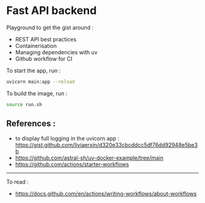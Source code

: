 # Fast API backend

Playground to get the gist around :
- REST API best practices
- Containerisation
- Managing dependencies with uv
- Github workflow for CI

To start the app, run :
```bash
uvicorn main:app --reload
```

To build the image, run :
```bash
source run.sh
```

## References :
- to display full logging in the uvicorn app :
    https://gist.github.com/liviaerxin/d320e33cbcddcc5df76dd92948e5be3b
- https://github.com/astral-sh/uv-docker-example/tree/main
- https://github.com/actions/starter-workflows
***

To read :
- https://docs.github.com/en/actions/writing-workflows/about-workflows

